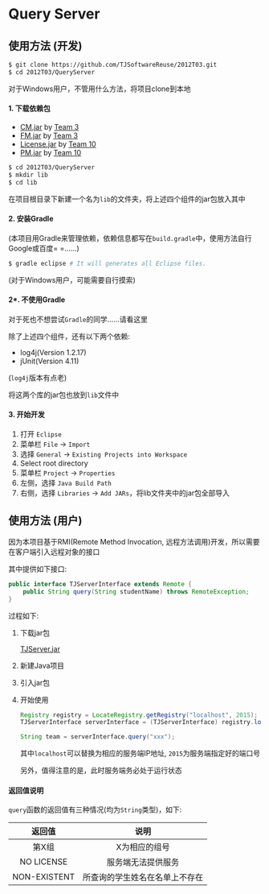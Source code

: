 Query Server
============

## 使用方法 (开发)

```bash
$ git clone https://github.com/TJSoftwareReuse/2012T03.git
$ cd 2012T03/QueryServer
```

对于Windows用户，不管用什么方法，将项目clone到本地

#### 1. 下载依赖包

- [CM.jar](https://github.com/TJSoftwareReuse/DeliverComponents/raw/master/CM/T3/1.0/CM.jar) by [Team 3](https://github.com/TJSoftwareReuse/2012T03/tree/master/CM)
- [FM.jar](https://github.com/TJSoftwareReuse/2012T03/releases/download/v1.2/FM.jar) by [Team 3](https://github.com/TJSoftwareReuse/2012T03/tree/master/FM)
- [License.jar](https://github.com/TJSoftwareReuse/DeliverComponents/raw/master/License/T10/1.0/License.jar) by [Team 10](https://github.com/TJSoftwareReuse/2012T10)
- [PM.jar](https://github.com/TJSoftwareReuse/DeliverComponents/raw/master/PM/T10/1.0/PerformanceManager.jar) by [Team 10](https://github.com/TJSoftwareReuse/2012T10)

```bash
$ cd 2012T03/QueryServer
$ mkdir lib
$ cd lib
```

在项目根目录下新建一个名为`lib`的文件夹，将上述四个组件的jar包放入其中

#### 2. 安装Gradle

(本项目用Gradle来管理依赖，依赖信息都写在`build.gradle`中，使用方法自行Google或百度= =......)

```bash
$ gradle eclipse # It will generates all Eclipse files.
```

(对于Windows用户，可能需要自行摸索)

#### 2*. 不使用Gradle

对于死也不想尝试`Gradle`的同学......请看这里

除了上述四个组件，还有以下两个依赖:

- log4j(Version 1.2.17)
- jUnit(Version 4.11)

(`log4j`版本有点老)

将这两个库的jar包也放到`lib`文件中

#### 3. 开始开发

1. 打开 `Eclipse`
2. 菜单栏 `File` -> `Import`
3. 选择 `General` -> `Existing Projects into Workspace`
4. Select root directory
5. 菜单栏 `Project` -> `Properties`
6. 左侧，选择 `Java Build Path`
7. 右侧，选择 `Libraries` -> `Add JARs`，将lib文件夹中的jar包全部导入

## 使用方法 (用户)

因为本项目基于RMI(Remote Method Invocation, 远程方法调用)开发，所以需要在客户端引入远程对象的接口

其中提供如下接口:

```java
public interface TJServerInterface extends Remote {
    public String query(String studentName) throws RemoteException;
}
```

过程如下: 

1. 下载jar包

    [TJServer.jar](https://github.com/TJSoftwareReuse/2012T03/releases/download/v1.3/TJServer.jar)

2. 新建Java项目
3. 引入jar包
4. 开始使用

    ```java
    Registry registry = LocateRegistry.getRegistry("localhost", 2015);
    TJServerInterface serverInterface = (TJServerInterface) registry.lookup("TJServer");

    String team = serverInterface.query("xxx");
    ```

    其中`localhost`可以替换为相应的服务端IP地址, `2015`为服务端指定好的端口号

    另外，值得注意的是，此时服务端务必处于运行状态

#### 返回值说明

`query`函数的返回值有三种情况(均为`String`类型)，如下:

|返回值|说明|
|:---:|:--:|
|第X组|X为相应的组号|
|NO LICENSE|服务端无法提供服务|
|NON-EXISTENT|所查询的学生姓名在名单上不存在|

